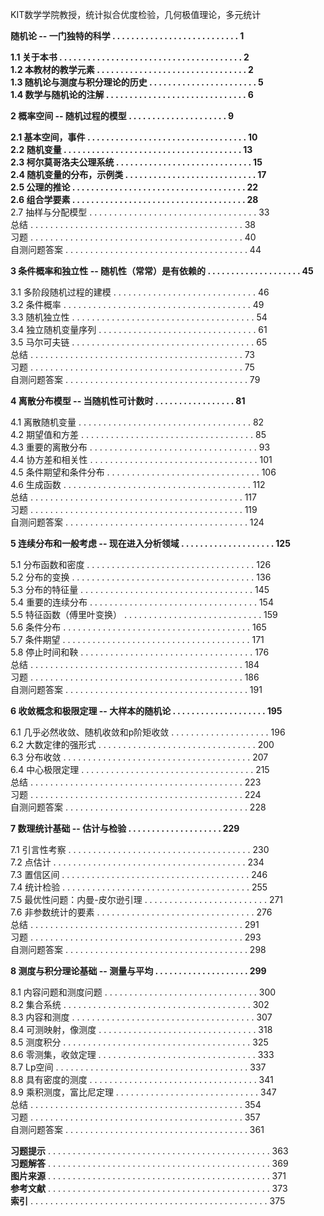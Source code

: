 KIT数学学院教授，统计拟合优度检验，几何极值理论，多元统计


**随机论 -- 一门独特的科学 . . . . . . . . . . . . . . . . . . . . . . . . . . . 1**

**1.1 关于本书 . . . . . . . . . . . . . . . . . . . . . . . . . . . . . . . . . . . . . . . 2**  
**1.2 本教材的教学元素 . . . . . . . . . . . . . . . . . . . . . . . . . . . . . . . . 2**  
**1.3 随机论与测度与积分理论的历史 . . . . . . . . . . . . . . . . . . . . . . . 5**  
**1.4 数学与随机论的注解 . . . . . . . . . . . . . . . . . . . . . . . . . . . . . . 6**

**2 概率空间 -- 随机过程的模型 . . . . . . . . . . . . . . . . . . . . . 9**

**2.1 基本空间，事件 . . . . . . . . . . . . . . . . . . . . . . . . . . . . . . . . . . 10**  
**2.2 随机变量 . . . . . . . . . . . . . . . . . . . . . . . . . . . . . . . . . . . . . . 13**  
**2.3 柯尔莫哥洛夫公理系统 . . . . . . . . . . . . . . . . . . . . . . . . . . . . . 15**  
**2.4 随机变量的分布，示例类 . . . . . . . . . . . . . . . . . . . . . . . . . . . . 17**  
**2.5 公理的推论 . . . . . . . . . . . . . . . . . . . . . . . . . . . . . . . . . . . . . 22**  
**2.6 组合学要素 . . . . . . . . . . . . . . . . . . . . . . . . . . . . . . . . . . . . . 28**  
2.7 抽样与分配模型 . . . . . . . . . . . . . . . . . . . . . . . . . . . . . . . . . . 33  
总结 . . . . . . . . . . . . . . . . . . . . . . . . . . . . . . . . . . . . . . . . . . . 38  
习题 . . . . . . . . . . . . . . . . . . . . . . . . . . . . . . . . . . . . . . . . . . . 40  
自测问题答案 . . . . . . . . . . . . . . . . . . . . . . . . . . . . . . . . . . . . . 44

**3 条件概率和独立性 -- 随机性（常常）是有依赖的 . . . . . . . . . . . . . . . . . . . . 45**

3.1 多阶段随机过程的建模 . . . . . . . . . . . . . . . . . . . . . . . . . . . . . 46  
3.2 条件概率 . . . . . . . . . . . . . . . . . . . . . . . . . . . . . . . . . . . . . . 49  
3.3 随机独立性 . . . . . . . . . . . . . . . . . . . . . . . . . . . . . . . . . . . . . 54  
3.4 独立随机变量序列 . . . . . . . . . . . . . . . . . . . . . . . . . . . . . . . . 61  
3.5 马尔可夫链 . . . . . . . . . . . . . . . . . . . . . . . . . . . . . . . . . . . . . 65  
总结 . . . . . . . . . . . . . . . . . . . . . . . . . . . . . . . . . . . . . . . . . . . 73  
习题 . . . . . . . . . . . . . . . . . . . . . . . . . . . . . . . . . . . . . . . . . . . 75  
自测问题答案 . . . . . . . . . . . . . . . . . . . . . . . . . . . . . . . . . . . . . 79

**4 离散分布模型 -- 当随机性可计数时 . . . . . . . . . . . . . . . . . 81**

4.1 离散随机变量 . . . . . . . . . . . . . . . . . . . . . . . . . . . . . . . . . . . 82  
4.2 期望值和方差 . . . . . . . . . . . . . . . . . . . . . . . . . . . . . . . . . . . 85  
4.3 重要的离散分布 . . . . . . . . . . . . . . . . . . . . . . . . . . . . . . . . . . 93  
4.4 协方差和相关性 . . . . . . . . . . . . . . . . . . . . . . . . . . . . . . . . . . 101  
4.5 条件期望和条件分布 . . . . . . . . . . . . . . . . . . . . . . . . . . . . . . . 106  
4.6 生成函数 . . . . . . . . . . . . . . . . . . . . . . . . . . . . . . . . . . . . . . 112  
总结 . . . . . . . . . . . . . . . . . . . . . . . . . . . . . . . . . . . . . . . . . . . 117  
习题 . . . . . . . . . . . . . . . . . . . . . . . . . . . . . . . . . . . . . . . . . . . 119  
自测问题答案 . . . . . . . . . . . . . . . . . . . . . . . . . . . . . . . . . . . . . 124

**5 连续分布和一般考虑 -- 现在进入分析领域 . . . . . . . . . . . . . . . . . . . . 125**

5.1 分布函数和密度 . . . . . . . . . . . . . . . . . . . . . . . . . . . . . . . . . . 126  
5.2 分布的变换 . . . . . . . . . . . . . . . . . . . . . . . . . . . . . . . . . . . . . 136  
5.3 分布的特征量 . . . . . . . . . . . . . . . . . . . . . . . . . . . . . . . . . . . 145  
5.4 重要的连续分布 . . . . . . . . . . . . . . . . . . . . . . . . . . . . . . . . . . 154  
5.5 特征函数（傅里叶变换） . . . . . . . . . . . . . . . . . . . . . . . . . . . . 159  
5.6 条件分布 . . . . . . . . . . . . . . . . . . . . . . . . . . . . . . . . . . . . . . 165  
5.7 条件期望 . . . . . . . . . . . . . . . . . . . . . . . . . . . . . . . . . . . . . . 171  
5.8 停止时间和鞅 . . . . . . . . . . . . . . . . . . . . . . . . . . . . . . . . . . . 176  
总结 . . . . . . . . . . . . . . . . . . . . . . . . . . . . . . . . . . . . . . . . . . . 184  
习题 . . . . . . . . . . . . . . . . . . . . . . . . . . . . . . . . . . . . . . . . . . . 186  
自测问题答案 . . . . . . . . . . . . . . . . . . . . . . . . . . . . . . . . . . . . . 191

**6 收敛概念和极限定理 -- 大样本的随机论 . . . . . . . . . . . . . . . . . . . . 195**

6.1 几乎必然收敛、随机收敛和p阶矩收敛 . . . . . . . . . . . . . . . . . . . . 196  
6.2 大数定律的强形式 . . . . . . . . . . . . . . . . . . . . . . . . . . . . . . . . 200  
6.3 分布收敛 . . . . . . . . . . . . . . . . . . . . . . . . . . . . . . . . . . . . . . 207  
6.4 中心极限定理 . . . . . . . . . . . . . . . . . . . . . . . . . . . . . . . . . . . 215  
总结 . . . . . . . . . . . . . . . . . . . . . . . . . . . . . . . . . . . . . . . . . . . 223  
习题 . . . . . . . . . . . . . . . . . . . . . . . . . . . . . . . . . . . . . . . . . . . 224  
自测问题答案 . . . . . . . . . . . . . . . . . . . . . . . . . . . . . . . . . . . . . 228

**7 数理统计基础 -- 估计与检验 . . . . . . . . . . . . . . . . . . . . 229**

7.1 引言性考察 . . . . . . . . . . . . . . . . . . . . . . . . . . . . . . . . . . . . . 230  
7.2 点估计 . . . . . . . . . . . . . . . . . . . . . . . . . . . . . . . . . . . . . . . 234  
7.3 置信区间 . . . . . . . . . . . . . . . . . . . . . . . . . . . . . . . . . . . . . . 246  
7.4 统计检验 . . . . . . . . . . . . . . . . . . . . . . . . . . . . . . . . . . . . . . 255  
7.5 最优性问题：内曼-皮尔逊引理 . . . . . . . . . . . . . . . . . . . . . . . . . 271  
7.6 非参数统计的要素 . . . . . . . . . . . . . . . . . . . . . . . . . . . . . . . . 276  
总结 . . . . . . . . . . . . . . . . . . . . . . . . . . . . . . . . . . . . . . . . . . . 291  
习题 . . . . . . . . . . . . . . . . . . . . . . . . . . . . . . . . . . . . . . . . . . . 293  
自测问题答案 . . . . . . . . . . . . . . . . . . . . . . . . . . . . . . . . . . . . . 298

**8 测度与积分理论基础 -- 测量与平均 . . . . . . . . . . . . . . . . . . . . 299**

8.1 内容问题和测度问题 . . . . . . . . . . . . . . . . . . . . . . . . . . . . . . . 300  
8.2 集合系统 . . . . . . . . . . . . . . . . . . . . . . . . . . . . . . . . . . . . . . 302  
8.3 内容和测度 . . . . . . . . . . . . . . . . . . . . . . . . . . . . . . . . . . . . . 307  
8.4 可测映射，像测度 . . . . . . . . . . . . . . . . . . . . . . . . . . . . . . . . 318  
8.5 测度积分 . . . . . . . . . . . . . . . . . . . . . . . . . . . . . . . . . . . . . . 325  
8.6 零测集，收敛定理 . . . . . . . . . . . . . . . . . . . . . . . . . . . . . . . . 333  
8.7 Lp空间 . . . . . . . . . . . . . . . . . . . . . . . . . . . . . . . . . . . . . . . 337  
8.8 具有密度的测度 . . . . . . . . . . . . . . . . . . . . . . . . . . . . . . . . . . 341  
8.9 乘积测度，富比尼定理 . . . . . . . . . . . . . . . . . . . . . . . . . . . . . 347  
总结 . . . . . . . . . . . . . . . . . . . . . . . . . . . . . . . . . . . . . . . . . . . 354  
习题 . . . . . . . . . . . . . . . . . . . . . . . . . . . . . . . . . . . . . . . . . . . 357  
自测问题答案 . . . . . . . . . . . . . . . . . . . . . . . . . . . . . . . . . . . . . 361

**习题提示** . . . . . . . . . . . . . . . . . . . . . . . . . . . . . . . . . . . . . . . . . . . . . 363  
**习题解答** . . . . . . . . . . . . . . . . . . . . . . . . . . . . . . . . . . . . . . . . . . . . . 369  
**图片来源** . . . . . . . . . . . . . . . . . . . . . . . . . . . . . . . . . . . . . . . . . . . . . 371  
**参考文献** . . . . . . . . . . . . . . . . . . . . . . . . . . . . . . . . . . . . . . . . . . . . . 373  
**索引** . . . . . . . . . . . . . . . . . . . . . . . . . . . . . . . . . . . . . . . . . . . . . . . . 375